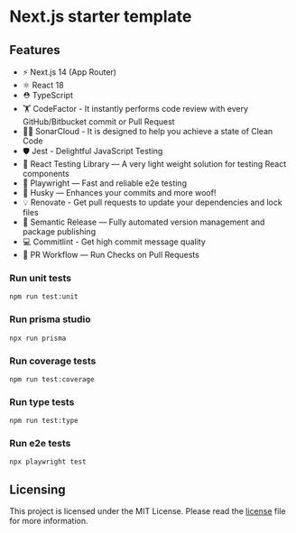 # Next.js starter template

## Features

- ⚡️ Next.js 14 (App Router)
- ⚛️ React 18
- ⛑ TypeScript
- 🏋️ CodeFactor - It instantly performs code review with every GitHub/Bitbucket commit or Pull Request
- 🏄‍♂️ SonarCloud - It is designed to help you achieve a state of Clean Code
- 🛡 Jest - Delightful JavaScript Testing
- 📏 React Testing Library — A very light weight solution for testing React components
- 💖 Playwright — Fast and reliable e2e testing
- 🐶 Husky — Enhances your commits and more woof!
- 💡 Renovate - Get pull requests to update your dependencies and lock files
- 🚓 Semantic Release — Fully automated version management and package publishing
- 💻 Commitlint - Get high commit message quality
- 👷 PR Workflow — Run Checks on Pull Requests

### Run unit tests

```
npm run test:unit
```

### Run prisma studio

```
npx run prisma
```

### Run coverage tests

```
npm run test:coverage
```

### Run type tests

```
npm run test:type
```

### Run e2e tests

```
npx playwright test
```

## Licensing

This project is licensed under the MIT License. Please read the [license](LICENSE) file for more information.
